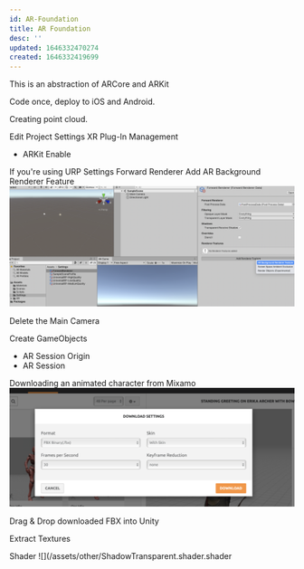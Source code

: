 ```yaml
---
id: AR-Foundation
title: AR Foundation
desc: ''
updated: 1646332470274
created: 1646332419699
---
```


This is an abstraction of ARCore and ARKit

Code once, deploy to iOS and Android.

Creating point cloud.

Edit
Project Settings
XR Plug-In Management
- ARKit
Enable


If you're using URP
Settings
Forward Renderer
Add
AR Background Renderer Feature
![](/assets/images/ar_foundation_forward_renderer.png)


Delete the Main Camera

Create GameObjects
- AR Session Origin
- AR Session


Downloading an animated character from Mixamo
![](/assets/images/mixamo.png)

Drag & Drop downloaded FBX into Unity

Extract Textures


Shader ![](/assets/other/ShadowTransparent.shader.shader